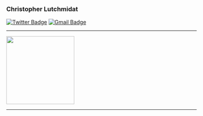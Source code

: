 ### Christopher Lutchmidat

[![Twitter Badge](https://img.shields.io/badge/-Chris_L-1ca0f1?style=flat-square&logo=twitter&logoColor=white&link=https://twitter.com/webdevchris1)](https://twitter.com/webdevchris1) [![Gmail Badge](https://img.shields.io/badge/-chrislutchmidat@gmail.com-c14438?style=flat-square&logo=Gmail&logoColor=white&link=mailto:chrislutchmidat@gmail.com)](mailto:chrislutchmidat@gmail.com)

<!--   [![Linkedin Badge](https://img.shields.io/badge/-Isha_Gupta-blue?style=flat-square&logo=Linkedin&logoColor=white&link=https://www.linkedin.com/in/ishagupta20//)](https://www.linkedin.com/in/ishagupta20/) -->

---

<a href="https://github.com/AVS1508">
  <img height="180em" src="https://github-readme-stats.vercel.app/api/top-langs/?username=danger2123&theme=buefy&layout=compact" />
</a>

---

